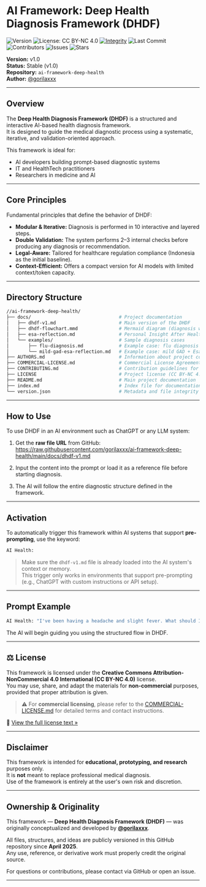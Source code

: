 # AI Framework: Deep Health Diagnosis Framework (DHDF)

![Version](https://img.shields.io/badge/version-1.0.0-blue)
![License: CC BY-NC 4.0](https://img.shields.io/badge/License-CC%20BY--NC%204.0-lightgrey.svg)
[![Integrity](https://img.shields.io/badge/integrity-sha256-blue)](./version.json)
![Last Commit](https://img.shields.io/github/last-commit/gorilaxxx/ai-framework-deep-health)
![Contributors](https://img.shields.io/github/contributors/gorilaxxx/ai-framework-deep-health)
![Issues](https://img.shields.io/github/issues/gorilaxxx/ai-framework-deep-health)
![Stars](https://img.shields.io/github/stars/gorilaxxx/ai-framework-deep-health)

**Version:** v1.0<br>
**Status:** Stable (v1.0)<br>
**Repository:** `ai-framework-deep-health`<br>
**Author:** [@gorilaxxx](https://github.com/gorilaxxx)

---

## Overview

The **Deep Health Diagnosis Framework (DHDF)** is a structured and interactive AI-based health diagnosis framework.  
It is designed to guide the medical diagnostic process using a systematic, iterative, and validation-oriented approach.

This framework is ideal for:
- AI developers building prompt-based diagnostic systems
- IT and HealthTech practitioners
- Researchers in medicine and AI

---

## Core Principles

Fundamental principles that define the behavior of DHDF:

- **Modular & Iterative:** Diagnosis is performed in 10 interactive and layered steps.
- **Double Validation:** The system performs 2–3 internal checks before producing any diagnosis or recommendation.
- **Legal-Aware:** Tailored for healthcare regulation compliance (Indonesia as the initial baseline).
- **Context-Efficient:** Offers a compact version for AI models with limited context/token capacity.

---

## Directory Structure

```bash
//ai-framework-deep-health/
├── docs/                                # Project documentation
│   ├── dhdf-v1.md                       # Main version of the DHDF
│   ├── dhdf-flowchart.mmd               # Mermaid diagram (diagnosis workflow)
│   ├── esa-reflection.md                # Personal Insight After Health Diagnosis
│   └── examples/                        # Sample diagnosis cases
│       ├── flu-diagnosis.md             # Example case: flu diagnosis
│       └── mild-gad-esa-reflection.md   # Example case: mild GAD + Esa reflection
├── AUTHORS.md                           # Information about project contributors
├── COMMERCIAL-LICENSE.md                # Commercial License Agreement
├── CONTRIBUTING.md                      # Contribution guidelines for this project
├── LICENSE                              # Project license (CC BY-NC 4.0)
├── README.md                            # Main project documentation
├── index.md                             # Index file for documentation
└── version.json                         # Metadata and file integrity manifest
```

---

## How to Use

To use DHDF in an AI environment such as ChatGPT or any LLM system:

1. Get the **raw file URL** from GitHub:  
   https://raw.githubusercontent.com/gorilaxxx/ai-framework-deep-health/main/docs/dhdf-v1.md

2. Input the content into the prompt or load it as a reference file before starting diagnosis.

3. The AI will follow the entire diagnostic structure defined in the framework.

---

## Activation

To automatically trigger this framework within AI systems that support **pre-prompting**, use the keyword:

```bash
AI Health:
```

> Make sure the `dhdf-v1.md` file is already loaded into the AI system's context or memory.  
> This trigger only works in environments that support pre-prompting (e.g., ChatGPT with custom instructions or API setup).

---

## Prompt Example

```bash
AI Health: "I've been having a headache and slight fever. What should I check?"
```

The AI will begin guiding you using the structured flow in DHDF.

---

## ⚖️ License

This framework is licensed under the **Creative Commons Attribution-NonCommercial 4.0 International (CC BY-NC 4.0)** license.  
You may use, share, and adapt the materials for **non-commercial** purposes, provided that proper attribution is given.

> ⚠️ For **commercial licensing**, please refer to the [COMMERCIAL-LICENSE.md](./COMMERCIAL-LICENSE.md) for detailed terms and contact instructions.

🔗 [View the full license text »](https://creativecommons.org/licenses/by-nc/4.0/)

---

## Disclaimer

This framework is intended for **educational, prototyping, and research** purposes only.  
It is **not** meant to replace professional medical diagnosis.  
Use of the framework is entirely at the user's own risk and discretion.

---

## Ownership & Originality

This framework — **Deep Health Diagnosis Framework (DHDF)** — was originally conceptualized and developed by **[@gorilaxxx](https://github.com/gorilaxxx)**.

All files, structures, and ideas are publicly versioned in this GitHub repository since **April 2025**.  
Any use, reference, or derivative work must properly credit the original source.

For questions or contributions, please contact via GitHub or open an issue.

---
